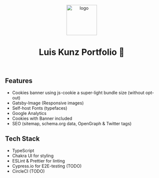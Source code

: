 <a href="https://luiskunz.com" target="_blank">
  <p align="center">
    <img alt="logo" src="https://images.prismic.io/luiskunz/2d9f4f6f-5a33-424a-af74-8af8ce560bcd_lk-logo-300x300.png?auto=compress,format" width="100" heigh="100" />
  </p>
</a>
<h1 align="center">
  Luis Kunz Portfolio  🚀
</h1>
<br>

## Features
- Cookies banner using js-cookie a super-light bundle size (without opt-out)
- Gatsby-Image (Responsive images)
- Self-host Fonts (typefaces)
- Google Analytics
- Cookies with Banner included
- SEO (sitemap, schema.org data, OpenGraph & Twitter tags)

## Tech Stack
- TypeScript 
- Chakra UI for styling
- ESLint & Prettier for linting
- Cypress.io for E2E-testing (TODO)
- CircleCI (TODO)